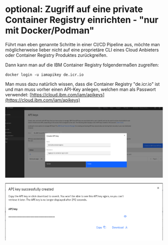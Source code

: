 # optional: Zugriff auf eine private Container Registry einrichten - "nur mit Docker/Podman"

Führt man eben genannte Schritte in einer CI/CD Pipeline aus, möchte man möglicherweise lieber nicht auf eine proprietäre CLI eines Cloud Anbieters oder Container Registry Produktes zurückgreifen.

Dann kann man auf die IBM Container Registry folgendermaßen zugreifen:

```text
docker login -u iamapikey de.icr.io
```

Man muss dazu natürlich wissen, dass die Container Registry "de.icr.io" ist und man muss vorher einen API-Key anlegen, welchen man als Passwort verwendet: [https://cloud.ibm.com/iam/apikeys](https://cloud.ibm.com/iam/apikeys)

![](../../../.gitbook/assets/image%20%2862%29.png)

![](../../../.gitbook/assets/image%20%2864%29.png)



